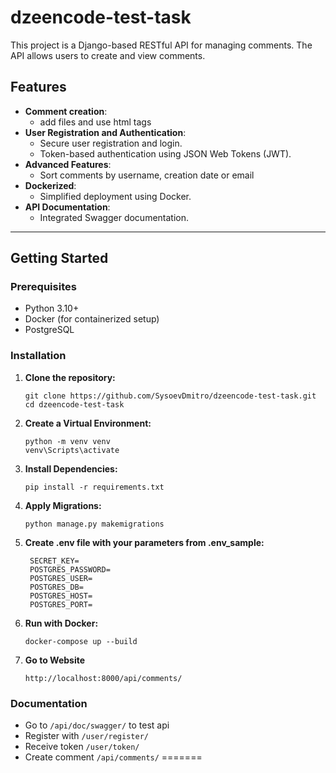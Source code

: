 # dzeencode-test-task


This project is a Django-based RESTful API for managing comments. The API allows users to create and view comments.

## Features

- **Comment creation**:
  - add files and use html tags
- **User Registration and Authentication**:
  - Secure user registration and login.
  - Token-based authentication using JSON Web Tokens (JWT).
- **Advanced Features**:
  - Sort comments by username, creation date or email
- **Dockerized**:
  - Simplified deployment using Docker.
- **API Documentation**:
  - Integrated Swagger documentation.

---

## Getting Started

### Prerequisites
- Python 3.10+
- Docker (for containerized setup)
- PostgreSQL

### Installation

1. **Clone the repository:**
   ```
   git clone https://github.com/SysoevDmitro/dzeencode-test-task.git
   cd dzeencode-test-task
   ```
2. **Create a Virtual Environment:**
   ```
   python -m venv venv
   venv\Scripts\activate
   ```
3. **Install Dependencies:**
   ```
   pip install -r requirements.txt
   ```
4. **Apply Migrations:**
   ```
   python manage.py makemigrations
   ```
5. **Create .env file with your parameters from .env_sample:**
   ```
    SECRET_KEY=
    POSTGRES_PASSWORD=
    POSTGRES_USER=
    POSTGRES_DB=
    POSTGRES_HOST=
    POSTGRES_PORT=
   ```

6. **Run with Docker:**
   ```
   docker-compose up --build
   ```

7. **Go to Website**
   ```
   http://localhost:8000/api/comments/ 
   ```

### Documentation
- Go to `/api/doc/swagger/` to test api
- Register with `/user/register/`
- Receive token `/user/token/`
- Create comment `/api/comments/`
=======

